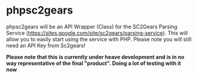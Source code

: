 # phpsc2gears

phpsc2gears will be an API Wrapper (Class) for the SC2Gears Parsing Service (https://sites.google.com/site/sc2gears/parsing-service). This will allow you to easily start using the service with PHP. Please note you will still need an API Key from Sc2gears!

**Please note that this is currently under heave development and is in no way representative of the final "product". Doing a lot of testing with it now**